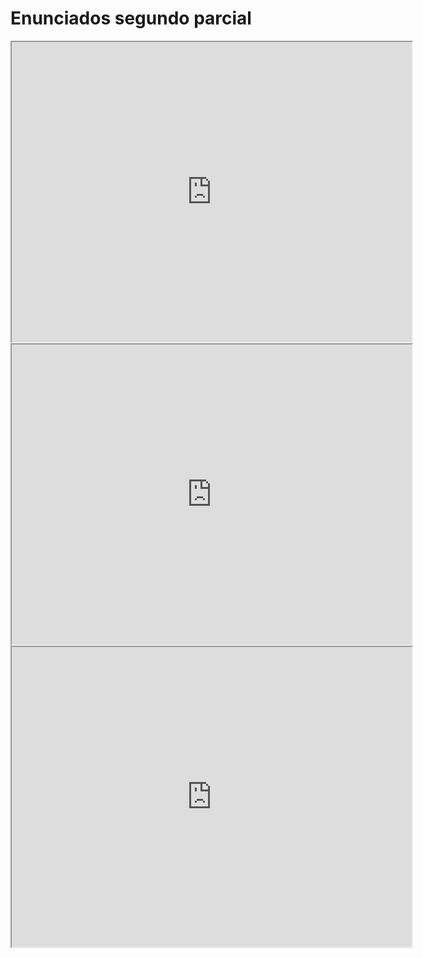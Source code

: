 # Enunciados segundo parcial

<iframe src="https://drive.google.com/file/d/1bCa-e8fbViJ8doIF1Dv3ixdHyj8vWyN3/preview" width="640" height="480" allow="autoplay"></iframe>

<iframe src="https://drive.google.com/file/d/1XxB00mXbZyMDZCPqJr2iWRegUEJFZ4l_/preview" width="640" height="480" allow="autoplay"></iframe>

<iframe src="https://drive.google.com/file/d/1izMus6hIlE7OwpxKpTGncFY2s3oTnJYU/preview" width="640" height="480" allow="autoplay"></iframe>
